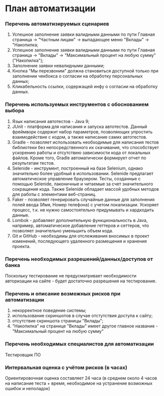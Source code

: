 # План автоматизации

### Перечень автоматизируемых сценариев

1) Успешное заполнение заявки валидными данными по пути Главная страница -> "Частным лицам" -> выпадающее меню "Вклады" -> "Накопилка;
2) Успешное заполнение заявки валидными данными по пути Главная страница -> "Вклады" -> "Максимальный процент на любую сумму" ("Накопилка");
3) Заполнение заявки невалидными данными;
4) Кнопка "Мы перезвоним" должна становиться доступной только при заполнении чекбокса о согласии на обработку персональных данных;
5) Кликабельность ссылки, содержащей инфу о согласии на обработку данных.

### Перечень используемых инструментов с обоснованием выбора

1) Язык написания автотестов - Java 9;
2) JUnit - платформа для написания и запуска автотестов. Данный фреймворк содержит набор параметров, позволяющих упростить взаимодействие с кодом, а также написание самих автотестов.
3) Gradle - позволяет использовать необходимые для написания тестов библиотеки без непосредственного их скачивания, что способствует ускорению работы и отсутствию зависимости кода от локальных файлов. Кроме того, Gradle автоматически формирует отчет по результатам тестов.
4) Selenide - инструмент, построенный на базе Selenium, однако значительно более удобный в использовании. Selenide предлагает автоматическое управление браузером. Тесты, созданные с помощью Selenide, лаконичные и читаемые за счет значительного сокращения кода. Также Selenide обладает массой удобных методов для работы с элементами веб-страниц.
5) Faker - позволяет генерировать случайные данные для заполнения полей ввода (Имя, Номер телефона) с учетом локализации. Ускоряет процесс, т.к. не нужно самостоятельно придумывать и хардкодить данные.
6) Lombok - добавляет дополнительную функциональность в Java, например, автоматическое добавление геттеров и сеттеров, что позволяет значительно уменьшить объем кода.
7) Git и GitHub - необходимы для отслеживания вносимых в проект изменений, последующего удаленного размещения и хранения проекта.

### Перечень необходимых разрешений/данных/доступов от банка

Поскольку тестирование не предусматривает необходимости авторизации на сайте - будет достаточно разрешения на тестирование.

### Перечень и описание возможных рисков при автоматизации

1) некорректное поведение системы;
2) использование скриншотов в случае отстутствия доступа к сайту;
3) отсутствие скриншота страницы "Вклады";
4) "Накопилка" на странице "Вклады" имеет другое главное название - "Максимальный процент на любую сумму"

### Перечень необходимых специалистов для автоматизации

Тестировщик ПО

### Интервальная оценка с учётом рисков (в часах)

Ориентировочная оценка составляет 24 часа (в среднем около 4 часов на написание теста + время, необходимое на устранение возможных ошибок и неполадок)
